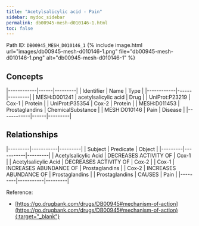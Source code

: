 ```yaml
---
title: "Acetylsalicylic acid - Pain"
sidebar: mydoc_sidebar
permalink: db00945-mesh-d010146-1.html
toc: false 
---
```



Path ID: `DB00945_MESH_D010146_1`
{% include image.html url="images/db00945-mesh-d010146-1.png" file="db00945-mesh-d010146-1.png" alt="db00945-mesh-d010146-1" %}

## Concepts

|------------|------|---------|
| Identifier | Name | Type    |
|------------|------|---------|
| MESH:D001241 | acetylsalicylic acid | Drug |
| UniProt:P23219 | Cox-1 | Protein |
| UniProt:P35354 | Cox-2 | Protein |
| MESH:D011453 | Prostaglandins | ChemicalSubstance |
| MESH:D010146 | Pain | Disease |
|------------|------|---------|

## Relationships

|---------|-----------|---------|
| Subject | Predicate | Object  |
|---------|-----------|---------|
| Acetylsalicylic Acid | DECREASES ACTIVITY OF | Cox-1 |
| Acetylsalicylic Acid | DECREASES ACTIVITY OF | Cox-2 |
| Cox-1 | INCREASES ABUNDANCE OF | Prostaglandins |
| Cox-2 | INCREASES ABUNDANCE OF | Prostaglandins |
| Prostaglandins | CAUSES | Pain |
|---------|-----------|---------|

Reference:
  - [https://go.drugbank.com/drugs/DB00945#mechanism-of-action](https://go.drugbank.com/drugs/DB00945#mechanism-of-action){:target="_blank"}